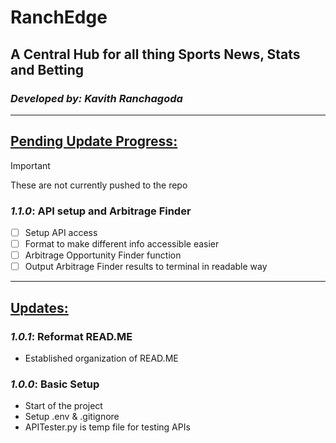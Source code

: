 # RanchEdge

<h2 style="border-bottom: none;">A Central Hub for all thing Sports News, Stats and Betting</h2>

### **_Developed by: Kavith Ranchagoda_**

---

<u><h2 style="border-bottom: none;">Pending Update Progress:</h2></u>
> [!IMPORTANT]
> These are not currently pushed to the repo
### **_1.1.0_**: API setup and Arbitrage Finder
- [ ] Setup API access
- [ ] Format to make different info accessible easier
- [ ] Arbitrage Opportunity Finder function
- [ ] Output Arbitrage Finder results to terminal in readable way

---

<u><h2 style="border-bottom: none;">Updates:</h2></u>
### **_1.0.1_**: Reformat READ.ME
- Established organization of READ.ME

### **_1.0.0_**: Basic Setup
- Start of the project
- Setup .env & .gitignore
- APITester.py is temp file for testing APIs

